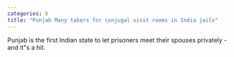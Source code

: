 ```yaml
---
categories: b
title: "Punjab Many takers for conjugal visit rooms in India jails"
---
```

Punjab is the first Indian state to let prisoners meet their spouses privately - and it"s a hit.